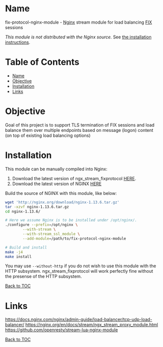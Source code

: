 Name
=================
fix-protocol-nginx-module - [Nginx](https://www.nginx.com/) stream module for load balancing [FIX](https://www.fixtrading.org/) sessions

*This module is not distributed with the Nginx source.* See [the installation instructions](#installation).

Table of Contents
=================

* [Name](#name)
* [Objective](#objective)
* [Installation](#installation)
* [Links](#links)

Objective
========

Goal of this project is to support TLS termination of FIX sessions and load balance them over multiple endpoints based on message (logon) content (on top of existing load balancing options)

Installation
============

This module can be manually compiled into Nginx:

1. Download the latest version of ngx_stream_fixprotocol [HERE](https://github.com/gluck/fix-protocol-nginx-module/tags).
1. Download the latest version of NGINX [HERE](http://nginx.org/)

Build the source of NGINX with this module, like below:

```bash
wget 'http://nginx.org/download/nginx-1.13.6.tar.gz'
tar -xzvf nginx-1.13.6.tar.gz
cd nginx-1.13.6/

# Here we assume Nginx is to be installed under /opt/nginx/.
./configure --prefix=/opt/nginx \
        --with-stream \
        --with-stream_ssl_module \
        --add-module=/path/to/fix-protocol-nginx-module

# Build and install
make -j4
make install
```

You may use `--without-http` if you do not wish to use this module with the HTTP subsystem.
ngx_stream_fixprotocol will work perfectly fine without the presense of the HTTP subsystem.

[Back to TOC](#table-of-contents)

Links
=====

https://docs.nginx.com/nginx/admin-guide/load-balancer/tcp-udp-load-balancer/
https://nginx.org/en/docs/stream/ngx_stream_proxy_module.html
https://github.com/openresty/stream-lua-nginx-module

[Back to TOC](#table-of-contents)
